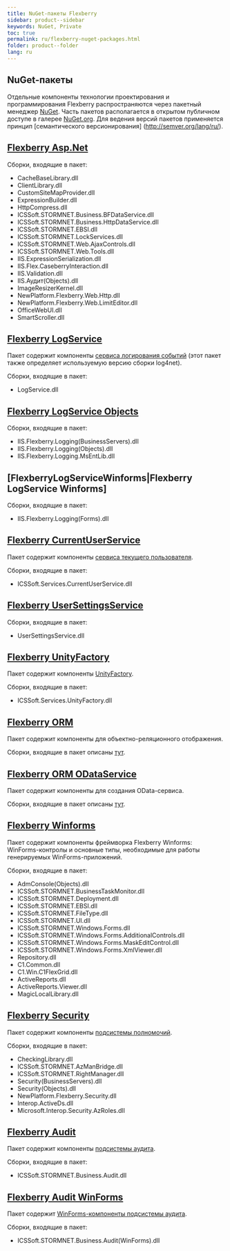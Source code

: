 ```yaml
---
title: NuGet-пакеты Flexberry
sidebar: product--sidebar
keywords: NuGet, Private
toc: true
permalink: ru/flexberry-nuget-packages.html
folder: product--folder
lang: ru
---
```


## NuGet-пакеты

Отдельные компоненты технологии проектирования и программирования Flexberry распространяются через пакетный менеджер [NuGet](https://nuget.org). Часть пакетов располагается в открытом публичном доступе в галерее [NuGet.org](https://www.nuget.org/packages?q=Flexberry). Для ведения версий пакетов применяется принцип [семантического версионирования] (http://semver.org/lang/ru/).

## [Flexberry Asp.Net](flexberry-a-s-p-n-e-t.html)

Сборки, входящие в пакет:

* CacheBaseLibrary.dll
* ClientLibrary.dll
* CustomSiteMapProvider.dll
* ExpressionBuilder.dll
* HttpCompress.dll
* ICSSoft.STORMNET.Business.BFDataService.dll
* ICSSoft.STORMNET.Business.HttpDataService.dll
* ICSSoft.STORMNET.EBSI.dll
* ICSSoft.STORMNET.LockServices.dll
* ICSSoft.STORMNET.Web.AjaxControls.dll
* ICSSoft.STORMNET.Web.Tools.dll
* IIS.ExpressionSerialization.dll
* IIS.Flex.CaseberryInteraction.dll
* IIS.Validation.dll
* IIS.Аудит(Objects).dll
* ImageResizerKernel.dll
* NewPlatform.Flexberry.Web.Http.dll
* NewPlatform.Flexberry.Web.LimitEditor.dll
* OfficeWebUI.dll
* SmartScroller.dll

## [Flexberry LogService](log-service-log4net.html)
Пакет содержит компоненты [сервиса логирования событий](log-service-log4net.html) (этот пакет также определяет используемую версию сборки log4net).

Сборки, входящие в пакет:
* LogService.dll

## [Flexberry LogService Objects](fo_log-service-objects.html)

Сборки, входящие в пакет:
* IIS.Flexberry.Logging(BusinessServers).dll
* IIS.Flexberry.Logging(Objects).dll
* IIS.Flexberry.Logging.MsEntLib.dll

## [FlexberryLogServiceWinforms|Flexberry LogService Winforms]
Сборки, входящие в пакет:
* IIS.Flexberry.Logging(Forms).dll

## [Flexberry CurrentUserService](fo_current-user-service.html)
Пакет содержит компоненты [сервиса текущего пользователя](fo_current-user-service.html).

Сборки, входящие в пакет:
* ICSSoft.Services.CurrentUserService.dll

## [Flexberry UserSettingsService](fa_user-settings-service.html)
Сборки, входящие в пакет:
* UserSettingsService.dll

## [Flexberry UnityFactory](fo_unity-factory.html)
Пакет содержит компоненты [UnityFactory](fo_unity-factory.html).

Сборки, входящие в пакет:
* ICSSoft.Services.UnityFactory.dll

## [Flexberry ORM](fo_flexberry-orm.html)
Пакет содержит компоненты для объектно-реляционного отображения.

Сборки, входящие в пакет описаны [тут](flexberry-o-r-m-libraries.html).

## [Flexberry ORM ODataService](flexberry-o-r-m-o-data-service.html)
Пакет содержит компоненты для создания OData-сервиса.

Сборки, входящие в пакет описаны [тут](flexberry-o-r-m-o-data-service.html).

## [Flexberry Winforms](flexberry-winforms.html)
Пакет содержит компоненты фреймворка Flexberry Winforms: WinForms-контролы и основные типы, необходимые для работы генерируемых WinForms-приложений.

Сборки, входящие в пакет:
* AdmConsole(Objects).dll
* ICSSoft.STORMNET.BusinessTaskMonitor.dll
* ICSSoft.STORMNET.Deployment.dll
* ICSSoft.STORMNET.EBSI.dll
* ICSSoft.STORMNET.FileType.dll
* ICSSoft.STORMNET.UI.dll
* ICSSoft.STORMNET.Windows.Forms.dll
* ICSSoft.STORMNET.Windows.Forms.AdditionalControls.dll
* ICSSoft.STORMNET.Windows.Forms.MaskEditControl.dll
* ICSSoft.STORMNET.Windows.Forms.XmlViewer.dll
* Repository.dll
* C1.Common.dll
* C1.Win.C1FlexGrid.dll
* ActiveReports.dll
* ActiveReports.Viewer.dll
* MagicLocalLibrary.dll

## [Flexberry Security](flexberry-security.html)
Пакет содержит компоненты [подсистемы полномочий](right-manager-module.html).

Сборки, входящие в пакет:
* CheckingLibrary.dll
* ICSSoft.STORMNET.AzManBridge.dll
* ICSSoft.STORMNET.RightManager.dll
* Security(BusinessServers).dll
* Security(Objects).dll
* NewPlatform.Flexberry.Security.dll
* Interop.ActiveDs.dll
* Microsoft.Interop.Security.AzRoles.dll


## [Flexberry Audit](audit-web.html)
Пакет содержит компоненты [подсистемы аудита](audit-web.html).

Сборки, входящие в пакет:
* ICSSoft.STORMNET.Business.Audit.dll

## [Flexberry Audit WinForms](audit-win-forms.html)
Пакет содержит [WinForms-компоненты подсистемы аудита](audit-win-forms.html).

Сборки, входящие в пакет:
* ICSSoft.STORMNET.Business.Audit(WinForms).dll
